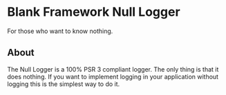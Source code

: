 # Blank Framework Null Logger

For those who want to know nothing.

## About
The Null Logger is a 100% PSR 3 compliant logger. The only thing is that it does nothing. If you want to implement logging in your application without logging this is the simplest way to do it.
